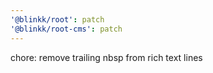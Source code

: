 ```yaml
---
'@blinkk/root': patch
'@blinkk/root-cms': patch
---
```


chore: remove trailing nbsp from rich text lines
